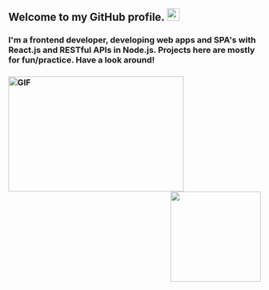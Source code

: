 <h2> Welcome to my GitHub profile. <img src="https://raw.githubusercontent.com/MartinHeinz/MartinHeinz/master/wave.gif" width="25px"> </h2>  <span>

 <h3> I'm a frontend developer, developing web apps and SPA's with React.js and RESTful APIs in Node.js.
 Projects here are mostly for fun/practice. Have a look around! <h3> </span>

<img align="left" alt="GIF" src="https://i.pinimg.com/originals/d4/86/07/d486078ae62ffaa4fba99c36eba1d261.gif" height="230px" width="350px" border-radius="50px" />

<!--- <img align="left" alt="GIF" src="https://c.tenor.com/XX_BP-69sSEAAAAC/yeah-muito-bem.gif" height="230px" width="280px" border-radius="50px" /> -->

<img align="right" height="180em" src="https://github-readme-stats.vercel.app/api?username=rajat-mehra05&show_icons=true&theme=radical&hide_border=true&&count_private=true&include_all_commits=true" />

